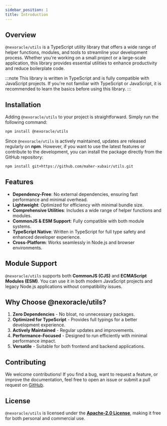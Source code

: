 ```yaml
---
sidebar_position: 1
title: Introduction
---
```


## Overview


`@nexoracle/utils` is a TypeScript utility library that offers a wide range of helper functions, modules, and tools to streamline your development process. Whether you're working on a small project or a large-scale application, this library provides essential utilities to enhance productivity and reduce boilerplate code.

:::note
This library is written in TypeScript and is fully compatible with JavaScript projects. If you're not familiar with TypeScript or JavaScript, it is recommended to learn the basics before using this library.
:::

## Installation

Adding `@nexoracle/utils` to your project is straightforward. Simply run the following command:

```bash npm2yarn
npm install @nexoracle/utils
```

Since `@nexoracle/utils` is actively maintained, updates are released regularly on **npm**. However, if you want to use the latest features or contribute to the development, you can install the package directly from the GitHub repository:

```bash
npm install git+https://github.com/maher-xubair/utils.git
```

## Features

- **Dependency-Free**: No external dependencies, ensuring fast performance and minimal overhead.
- **Lightweight**: Optimized for efficiency with minimal bundle size.
- **Comprehensive Utilities**: Includes a wide range of helper functions and modules.
- **CommonJS & ESM Support**: Fully compatible with both module systems.
- **TypeScript Native**: Written in TypeScript for full type safety and enhanced developer experience.
- **Cross-Platform**: Works seamlessly in Node.js and browser environments.


## Module Support

`@nexoracle/utils` supports both **CommonJS (CJS)** and **ECMAScript Modules (ESM)**. You can use it in both modern JavaScript projects and legacy Node.js applications without compatibility issues.

## Why Choose @nexoracle/utils?

1. **Zero Dependencies** - No bloat, no unnecessary packages.
2. **Optimized for TypeScript** - Provides full typings for a better development experience.
3. **Actively Maintained** - Regular updates and improvements.
4. **Performance-Focused** - Designed to run efficiently with minimal performance impact.
5. **Versatile** - Suitable for both frontend and backend applications.

## Contributing

We welcome contributions! If you find a bug, want to request a feature, or improve the documentation, feel free to open an issue or submit a pull request on [GitHub](https://github.com/maher-xubair/utils).

## License

`@nexoracle/utils` is licensed under the **[Apache-2.0 License](https://github.com/maher-xubair/utils/blob/main/LICENSE)**, making it free for both personal and commercial use.

